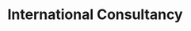 ---
title: "International Consultancy"
url: /karachi/international-consultancy/
shop: travel agency
---